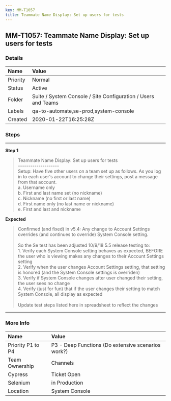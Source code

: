 ```yaml
---
key: MM-T1057
title: Teammate Name Display: Set up users for tests
---
```


## MM-T1057: Teammate Name Display: Set up users for tests

### Details

| Name     | Value                                                         |
| :------- | :------------------------------------------------------------ |
| Priority | Normal                                                        |
| Status   | Active                                                        |
| Folder   | Suite / System Console / Site Configuration / Users and Teams |
| Labels   | qa-to-automate,se-prod,system-console                         |
| Created  | 2020-01-22T16:25:28Z                                          |

### Steps

<hr/>

**Step 1**

> <article>Teammate Name Display: Set up users for tests<br />--------------------<br />Setup: Have five other users on a team set up as follows. As you log in to each user's account to change their settings, post a message from that account.<br />a. Username only<br />b. First and last name set (no nickname)<br />c. Nickname (no first or last name)<br />d. First name only (no last name or nickname)<br />e. First and last and nickname</article>

**Expected**

> <article>Confirmed (and fixed) in v5.4: Any change to Account Settings overrides (and continues to override) System Console setting.<br /><br />So the Se test has been adjusted 10/9/18 5.5 release testing to:<br />1. Verify each System Console setting behaves as expected, BEFORE the user who is viewing makes any changes to their Account Settings setting<br />2. Verify when the user changes Account Settings setting, that setting is honored (and the System Console settings is overriden)<br />3. Verify if System Console changes after user changed their setting, the user sees no change<br />4. Verify (just for fun) that if the user changes their setting to match System Console, all display as expected<br /><br />Update test steps listed here in spreadsheet to reflect the changes</article>

<hr/>

### More Info

| Name              | Value                                              |
| :---------------- | :------------------------------------------------- |
| Priority P1 to P4 | P3 - Deep Functions (Do extensive scenarios work?) |
| Team Ownership    | Channels                                           |
| Cypress           | Ticket Open                                        |
| Selenium          | in Production                                      |
| Location          | System Console                                     |
